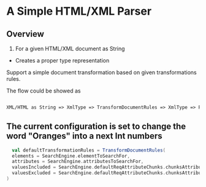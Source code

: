 # A Simple HTML/XML Parser

## Overview

1. For a given HTML/XML document as String
* Creates a proper type representation

Support a simple document transformation based on given transformations rules.

The flow could be showed as

```txt

XML/HTML as String => XmlType => TransformDocumentRules => XmlType => Print as String

```
## The current configuration is set to change the word "Oranges" into a next Int numbers  

```scala
  val defaultTransformationRules = TransformDocumentRules(
  elements = SearchEngine.elementToSearchFor,
  attributes = SearchEngine.attributesToSearchFor,
  valuesIncluded = SearchEngine.defaultReqAttributeChunks.chunksAttributeNamesIncluded,
  valuesExcluded = SearchEngine.defaultReqAttributeChunks.chunksAttributeNameExcluded
)

```
